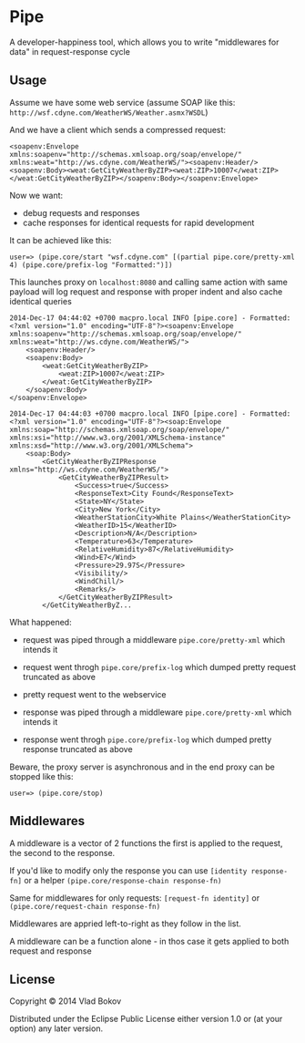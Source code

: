 # Pipe

A developer-happiness tool, which allows you to write "middlewares for data" in request-response cycle

## Usage

Assume we have some web service (assume SOAP like this: `http://wsf.cdyne.com/WeatherWS/Weather.asmx?WSDL`)

And we have a client which sends a compressed request:

    <soapenv:Envelope xmlns:soapenv="http://schemas.xmlsoap.org/soap/envelope/" xmlns:weat="http://ws.cdyne.com/WeatherWS/"><soapenv:Header/><soapenv:Body><weat:GetCityWeatherByZIP><weat:ZIP>10007</weat:ZIP></weat:GetCityWeatherByZIP></soapenv:Body></soapenv:Envelope>

Now we want:

- debug requests and responses
- cache responses for identical requests for rapid development

It can be achieved like this:

    user=> (pipe.core/start "wsf.cdyne.com" [(partial pipe.core/pretty-xml 4) (pipe.core/prefix-log "Formatted:")])

This launches proxy on `localhost:8080` and calling same action with same payload will log request and response with proper indent and also cache identical queries

    2014-Dec-17 04:44:02 +0700 macpro.local INFO [pipe.core] - Formatted: <?xml version="1.0" encoding="UTF-8"?><soapenv:Envelope xmlns:soapenv="http://schemas.xmlsoap.org/soap/envelope/" xmlns:weat="http://ws.cdyne.com/WeatherWS/">
        <soapenv:Header/>
        <soapenv:Body>
            <weat:GetCityWeatherByZIP>
                <weat:ZIP>10007</weat:ZIP>
            </weat:GetCityWeatherByZIP>
        </soapenv:Body>
    </soapenv:Envelope>

    2014-Dec-17 04:44:03 +0700 macpro.local INFO [pipe.core] - Formatted: <?xml version="1.0" encoding="UTF-8"?><soap:Envelope xmlns:soap="http://schemas.xmlsoap.org/soap/envelope/" xmlns:xsi="http://www.w3.org/2001/XMLSchema-instance" xmlns:xsd="http://www.w3.org/2001/XMLSchema">
        <soap:Body>
            <GetCityWeatherByZIPResponse xmlns="http://ws.cdyne.com/WeatherWS/">
                <GetCityWeatherByZIPResult>
                    <Success>true</Success>
                    <ResponseText>City Found</ResponseText>
                    <State>NY</State>
                    <City>New York</City>
                    <WeatherStationCity>White Plains</WeatherStationCity>
                    <WeatherID>15</WeatherID>
                    <Description>N/A</Description>
                    <Temperature>63</Temperature>
                    <RelativeHumidity>87</RelativeHumidity>
                    <Wind>E7</Wind>
                    <Pressure>29.97S</Pressure>
                    <Visibility/>
                    <WindChill/>
                    <Remarks/>
                </GetCityWeatherByZIPResult>
            </GetCityWeatherByZ...

What happened:

- request was piped through a middleware `pipe.core/pretty-xml` which intends it
- request went throgh `pipe.core/prefix-log` which dumped pretty request truncated as above

- pretty request went to the webservice

- response was piped through a middleware `pipe.core/pretty-xml` which intends it
- response went throgh `pipe.core/prefix-log` which dumped pretty response truncated as above

Beware, the proxy server is asynchronous and in the end proxy can be stopped like this:

    user=> (pipe.core/stop)

## Middlewares

A middleware is a vector of 2 functions the first is applied to the request, the second to the response.

If you'd like to modify only the response you can use `[identity response-fn]`
or a helper `(pipe.core/response-chain response-fn)`

Same for middlewares for only requests: `[request-fn identity]` or `(pipe.core/request-chain response-fn)`

Middlewares are appried left-to-right as they follow in the list.

A middleware can be a function alone - in thos case it gets applied to both request and response

## License

Copyright © 2014 Vlad Bokov

Distributed under the Eclipse Public License either version 1.0 or (at
your option) any later version.

